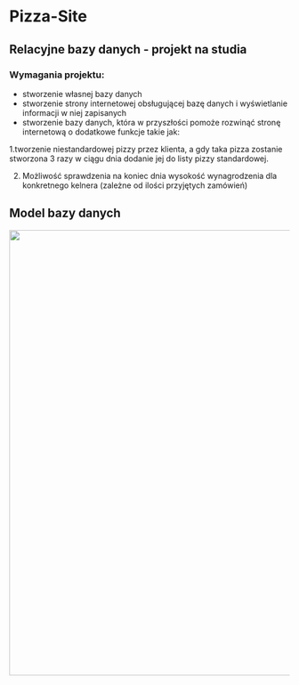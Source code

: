 # Pizza-Site
## Relacyjne bazy danych - projekt na studia

### Wymagania projektu:

- stworzenie własnej bazy danych
- stworzenie strony internetowej obsługującej bazę danych i wyświetlanie informacji w niej zapisanych
- stworzenie bazy danych, która w przyszłości pomoże rozwinąć stronę internetową o dodatkowe funkcje takie jak:

1.tworzenie niestandardowej pizzy przez klienta, a gdy taka pizza zostanie stworzona 3 razy w ciągu dnia dodanie jej
  do listy pizzy standardowej.

2. Możliwość sprawdzenia na koniec dnia wysokość wynagrodzenia dla konkretnego kelnera (zależne od ilości przyjętych zamówień)

## Model bazy danych
<img src= "https://github.com/lukaszj98/Pizza-Site/blob/master/Relation.png" width="1000" height="800" />
